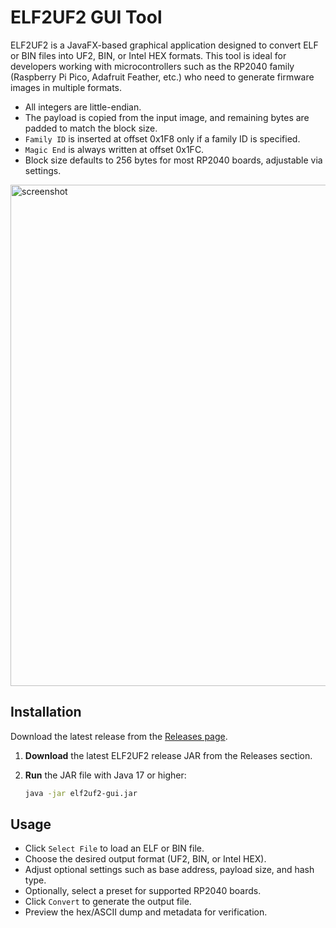 # ELF2UF2 GUI Tool

ELF2UF2 is a JavaFX-based graphical application designed to convert ELF or BIN files into UF2, BIN, or Intel HEX formats. This tool is ideal for developers working with microcontrollers such as the RP2040 family (Raspberry Pi Pico, Adafruit Feather, etc.) who need to generate firmware images in multiple formats.



* All integers are little-endian.
* The payload is copied from the input image, and remaining bytes are padded to match the block size.
* `Family ID` is inserted at offset 0x1F8 only if a family ID is specified.
* `Magic End` is always written at offset 0x1FC.
* Block size defaults to 256 bytes for most RP2040 boards, adjustable via settings.
<img width="1086" height="802" alt="screenshot" src="https://github.com/user-attachments/assets/a5da43b4-39c2-4c79-a1f3-b6a9f892b023" />

## Installation

Download the latest release from the [Releases page](https://github.com/X-croot/elf2uf2-gui/releases).

1. **Download** the latest ELF2UF2 release JAR from the Releases section.
2. **Run** the JAR file with Java 17 or higher:

   ```bash
   java -jar elf2uf2-gui.jar
   ```


## Usage

* Click `Select File` to load an ELF or BIN file.
* Choose the desired output format (UF2, BIN, or Intel HEX).
* Adjust optional settings such as base address, payload size, and hash type.
* Optionally, select a preset for supported RP2040 boards.
* Click `Convert` to generate the output file.
* Preview the hex/ASCII dump and metadata for verification.

